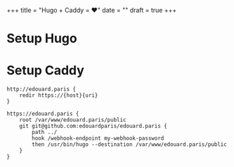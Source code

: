 +++
title = "Hugo + Caddy = ❤️"
date = ""
draft = true
+++

# Setup Hugo

# Setup Caddy

```
http://edouard.paris {
    redir https://{host}{uri}
}

https://edouard.paris {
    root /var/www/edouard.paris/public
    git git@github.com:edouardparis/edouard.paris {
        path ../
        hook /webhook-endpoint my-webhook-password
        then /usr/bin/hugo --destination /var/www/edouard.paris/public
    }
}
```



